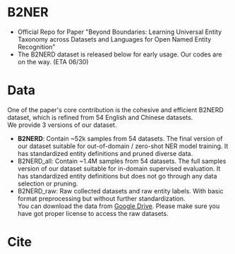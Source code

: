 # B2NER
 - Official Repo for Paper "Beyond Boundaries: Learning Universal Entity Taxonomy across Datasets and Languages for Open Named Entity Recognition"
 - The B2NERD dataset is released below for early usage. Our codes are on the way. (ETA 06/30)

# Data
One of the paper's core contribution is the cohesive and efficient B2NERD dataset, which is refined from 54 English and Chinese datasets.  
We provide 3 versions of our dataset.  
 - **B2NERD**: Contain ~52k samples from 54 datasets. The final version of our dataset suitable for out-of-domain / zero-shot NER model training. It has standardized entity definitions and pruned diverse data.   
 - B2NERD_all: Contain ~1.4M samples from 54 datasets. The full samples version of our dataset suitable for in-domain supervised evaluation. It has standardized entity definitions but does not go through any data selection or pruning.  
 - B2NERD_raw: Raw collected datasets and raw entity labels. With basic format preprocessing but without further standardization.  
You can download the data from [Google Drive](!https://drive.google.com/file/d/11Wt4RU48i06OruRca2q_MsgpylzNDdjN/view?usp=drive_link).
Please make sure you have got proper license to access the raw datasets.

# Cite
